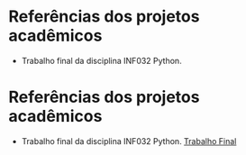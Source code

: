 # Referências dos projetos acadêmicos

- Trabalho final da disciplina INF032 Python.
# Referências dos projetos acadêmicos

- Trabalho final da disciplina INF032 Python.
[Trabalho Final](https://github.com/afkserrado/IFBA/blob/main/INF032-Codes/Trabalho-Final.py)